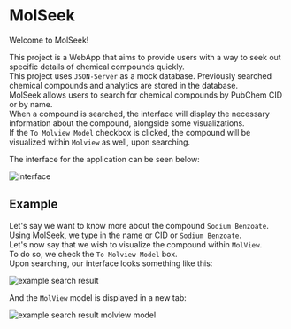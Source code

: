 # MolSeek

Welcome to MolSeek!

This project is a WebApp that aims to provide users with a way to seek out specific details of chemical compounds quickly.\
This project uses `JSON-Server` as a mock database. Previously searched chemical compounds and analytics are stored in the database.\
MolSeek allows users to search for chemical compounds by PubChem CID or by name.\
When a compound is searched, the interface will display the necessary information about the compound, alongside some visualizations.\
If the `To Molview Model` checkbox is clicked, the compound will be visualized within `Molview` as well, upon searching.

The interface for the application can be seen below:

![interface](https://github.com/tony-zeidan/MolSeek/docs/images/interface.png)

## Example

Let's say we want to know more about the compound `Sodium Benzoate`.\
Using MolSeek, we type in the name or CID or `Sodium Benzoate`.\
Let's now say that we wish to visualize the compound within `MolView`.\
To do so, we check the `To Molview Model` box.\
Upon searching, our interface looks something like this:

![example search result](https://github.com/tony-zeidan/MolSeek/docs/images/interface3.png)

And the `MolView` model is displayed in a new tab:

![example search result molview model](https://github.com/tony-zeidan/MolSeek/docs/images/molview.png)
